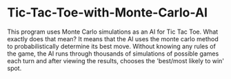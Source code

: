 # Tic-Tac-Toe-with-Monte-Carlo-AI
This program uses Monte Carlo simulations as an AI for Tic Tac Toe. What exactly does that mean? It means that the AI uses the monte carlo method to probabilistically determine its best move. Without knowing any rules of the game, the AI runs through thousands of simulations of possible games each turn and after viewing the results, chooses the 'best/most likely to win' spot. 
